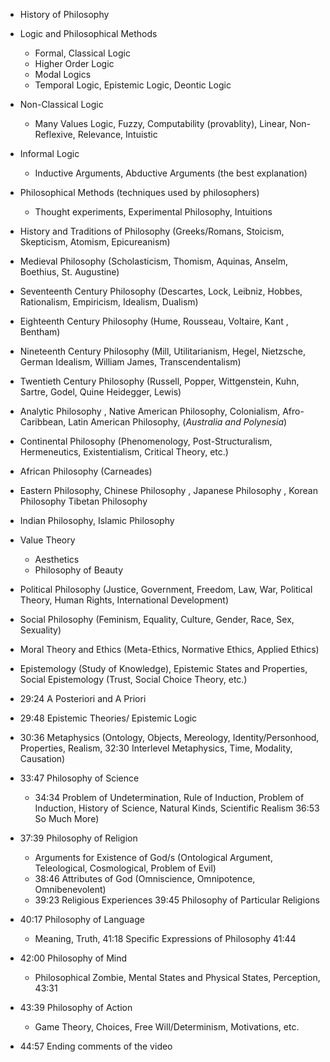 - History of Philosophy
- Logic and Philosophical Methods
	- Formal, Classical Logic
	- Higher Order Logic
	- Modal Logics
	- Temporal Logic, Epistemic Logic, Deontic Logic
- Non-Classical Logic
     - Many Values Logic, Fuzzy, Computability (provablity), Linear, Non-Reflexive, Relevance, Intuistic
- Informal Logic
    - Inductive Arguments, Abductive Arguments (the best explanation)
- Philosophical Methods (techniques used by philosophers)
     - Thought experiments, Experimental Philosophy, Intuitions 
- History and Traditions of Philosophy (Greeks/Romans, Stoicism, Skepticism, Atomism, Epicureanism)
- Medieval Philosophy (Scholasticism, Thomism, Aquinas, Anselm, Boethius, St. Augustine)
- Seventeenth Century Philosophy (Descartes, Lock, Leibniz, Hobbes, Rationalism, Empiricism, Idealism, Dualism)
- Eighteenth Century Philosophy (Hume, Rousseau, Voltaire, Kant , Bentham)
- Nineteenth Century Philosophy (Mill, Utilitarianism, Hegel, Nietzsche, German Idealism, William James, Transcendentalism)
- Twentieth Century Philosophy (Russell, Popper, Wittgenstein, Kuhn, Sartre, Godel, Quine Heidegger, Lewis)
- Analytic Philosophy , Native American Philosophy, Colonialism, Afro-Caribbean, Latin American Philosophy, (*Australia and Polynesia*) 
- Continental Philosophy (Phenomenology, Post-Structuralism, Hermeneutics, Existentialism, Critical Theory, etc.)
- African Philosophy (Carneades)
- Eastern Philosophy, Chinese Philosophy , Japanese Philosophy , Korean Philosophy Tibetan Philosophy 
- Indian Philosophy,  Islamic Philosophy
- Value Theory
    - Aesthetics
    - Philosophy of Beauty
- Political Philosophy (Justice, Government, Freedom, Law, War, Political Theory, Human Rights, International Development)
- Social Philosophy (Feminism, Equality, Culture, Gender, Race, Sex, Sexuality)
- Moral Theory and Ethics (Meta-Ethics, Normative Ethics, Applied Ethics)
- Epistemology (Study of Knowledge), Epistemic States and Properties, Social Epistemology (Trust, Social Choice Theory, etc.)
- 29:24 A Posteriori and A Priori
- 29:48 Epistemic Theories/ Epistemic Logic

- 30:36 Metaphysics (Ontology, Objects, Mereology, Identity/Personhood, Properties, Realism, 32:30 Interlevel Metaphysics, Time, Modality, Causation)


- 33:47 Philosophy of Science
    - 34:34 Problem of Undetermination, Rule of Induction, Problem of Induction, History of Science, Natural Kinds, Scientific Realism 36:53 So Much More)


- 37:39 Philosophy of Religion
     - Arguments for Existence of God/s (Ontological Argument, Teleological, Cosmological, Problem of Evil)
    - 38:46 Attributes of God (Omniscience, Omnipotence, Omnibenevolent)
    - 39:23 Religious Experiences 39:45 Philosophy of Particular Religions


- 40:17 Philosophy of Language

     - Meaning, Truth, 41:18 Specific Expressions of Philosophy 41:44


- 42:00 Philosophy of Mind
     - Philosophical Zombie, Mental States and Physical States, Perception, 43:31


- 43:39 Philosophy of Action
    - Game Theory, Choices, Free Will/Determinism, Motivations, etc.


- 44:57 Ending comments of the video